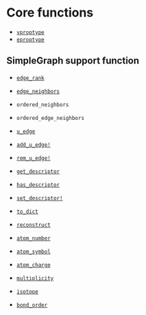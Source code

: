 
# Core functions


- [`vproptype`](@ref)
- [`eproptype`](@ref)


## SimpleGraph support function

- [`edge_rank`](@ref)
- [`edge_neighbors`](@ref)
- `ordered_neighbors`
- `ordered_edge_neighbors`

- [`u_edge`](@ref)
- [`add_u_edge!`](@ref)
- [`rem_u_edge!`](@ref)

- [`get_descriptor`](@ref)
- [`has_descriptor`](@ref)
- [`set_descriptor!`](@ref)

- [`to_dict`](@ref)
- [`reconstruct`](@ref)

- [`atom_number`](@ref)
- [`atom_symbol`](@ref)
- [`atom_charge`](@ref)
- [`multiplicity`](@ref)
- [`isotope`](@ref)

- [`bond_order`](@ref)